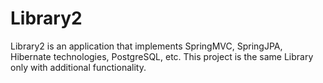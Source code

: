 # Library2
Library2 is an application that implements SpringMVC, SpringJPA, Hibernate technologies, PostgreSQL, etc. This project is the same Library only with additional functionality.
